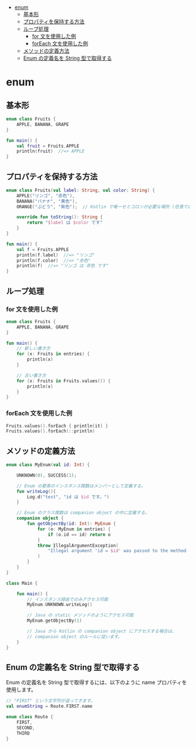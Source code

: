 - [enum](#enum)
  - [基本形](#基本形)
  - [プロパティを保持する方法](#プロパティを保持する方法)
  - [ループ処理](#ループ処理)
    - [for 文を使用した例](#for-文を使用した例)
    - [forEach 文を使用した例](#foreach-文を使用した例)
  - [メソッドの定義方法](#メソッドの定義方法)
  - [Enum の定義名を String 型で取得する](#enum-の定義名を-string-型で取得する)


# enum

## 基本形

```Kotlin
enum class Fruits {
    APPLE, BANANA, GRAPE
}

fun main() {
    val fruit = Fruits.APPLE
    println(fruit)  //=> APPLE
}
```


## プロパティを保持する方法

```Kotlin
enum class Fruits(val label: String, val color: String) {
    APPLE("リンゴ", "赤色"),
    BANANA("バナナ", "黄色"),
    ORANGE("ぶどう", "紫色");  // Kotlin で唯一セミコロンが必要な場所 (任意ではなく、必須です。)

    override fun toString(): String {
        return "$label は $color です"
    }
}

fun main() {
    val f = Fruits.APPLE
    println(f.label)  //=> "リンゴ"
    println(f.color)  //=> "赤色"
    println(f)  //=> "リンゴ は 赤色 です"
}
```


## ループ処理

### for 文を使用した例

```Kotlin
enum class Fruits {
    APPLE, BANANA, GRAPE
}

fun main() {
    // 新しい書き方
    for (x: Fruits in entries) {
        println(x)
    }

    // 古い書き方
    for (x: Fruits in Fruits.values()) {
        println(x)
    }
}
```


### forEach 文を使用した例

```Kotlin
Fruits.values().forEach { println(it) }
Fruits.values().forEach(::println)
```


## メソッドの定義方法

```Kotlin
enum class MyEnum(val id: Int) {

    UNKNOWN(0), SUCCESS(1);

    // Enum の要素のインスタンス関数はメンバーとして定義する。
    fun writeLog(){
        Log.d("test", "id は $id です。")
    }

    // Enum のクラス関数は companion object の中に定義する。
    companion object {
        fun getObjectBy(id: Int): MyEnum {
            for (o: MyEnum in entries) {
                if (o.id == id) return o
            }
            throw IllegalArgumentException(
                "Illegal argument 'id = $id' was passed to the method 'getObjectBy(id: Int)'."
            )
        }
    }
}
```

```kotlin
class Main {

    fun main() {
        // インスタンス経由でのみアクセス可能
        MyEnum.UNKNOWN.writeLog()

        // Java の static メソッドのようにアクセス可能
        MyEnum.getObjectBy(1)

        // Java から Kotlin の companion object にアクセスする場合は、
        // companion object のルールに従います。
    }
}
```


## Enum の定義名を String 型で取得する

Enum の定義名を String 型で取得するには、以下のように name プロパティを使用します。

```kotlin
// "FIRST" という文字列が返ってきます。
val enumString = Route.FIRST.name

enum class Route {
    FIRST,
    SECOND,
    THIRD
}
```


